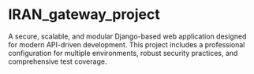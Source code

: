 # IRAN_gateway_project
A secure, scalable, and modular Django-based web application designed for modern API-driven development. This project includes a professional configuration for multiple environments, robust security practices, and comprehensive test coverage.
